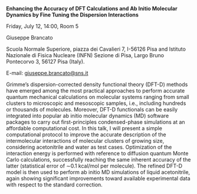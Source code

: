 **Enhancing the Accuracy of DFT Calculations and Ab Initio Molecular Dynamics by Fine Tuning the Dispersion Interactions**

Friday, July 12, 14:00, Room 5
 

Giuseppe Brancato

Scuola Normale Superiore, piazza dei Cavalieri 7, I-56126 Pisa and Istituto Nazionale di
Fisica Nucleare (INFN) Sezione di Pisa, Largo Bruno Pontecorvo 3, 56127 Pisa (Italy).

E-mail: giuseppe.brancato@sns.it


Grimme’s dispersion-corrected density functional theory (DFT-D) methods
have emerged among the most practical approaches to perform accurate quantum
mechanical calculations on molecular systems ranging from small clusters to
microscopic and mesoscopic samples, i.e., including hundreds or thousands of
molecules. Moreover, DFT-D functionals can be easily integrated into popular ab
initio molecular dynamics (MD) software packages to carry out first-principles
condensed-phase simulations at an affordable computational cost. In this talk, I will
present a simple computational protocol to improve the accurate description of the
intermolecular interactions of molecular clusters of growing size, considering
acetonitrile and water as test cases. Optimization of the interaction energy is
performed with reference to diffusion quantum Monte Carlo calculations, successfully
reaching the same inherent accuracy of the latter (statistical error of ∼0.1 kcal/mol per
molecule). The refined DFT-D model is then used to perform ab initio MD
simulations of liquid acetonitrile, again showing significant improvements toward
available experimental data with respect to the standard correction.
